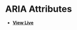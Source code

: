 # ARIA Attributes

- [**View Live**](https://tahmid-sarker.github.io/Modern-HTML-CSS-Notes/09-Web-Accessibility/03-Aria-Attributes/)